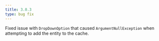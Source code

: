 ```yaml
---
title: 3.0.3
type: bug fix
---
```


Fixed issue with `DropDownOption` that caused `ArgumentNullException` when attempting to add the entity to the cache.
